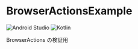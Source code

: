 # BrowserActionsExample

![Android Studio](https://img.shields.io/badge/Android%20Studio-3.1.2-green.svg)
![Kotlin](https://img.shields.io/badge/kotlin-1.2.41-yellow.svg)

BrowserActions の検証用
